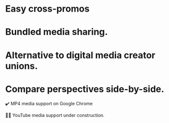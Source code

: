 # Easy cross-promos
# Bundled media sharing. 
# Alternative to digital media creator unions.
# Compare perspectives side-by-side.

✔️ MP4 media support on Google Chrome

👷‍♀️ YouTube media support under construction.
  
